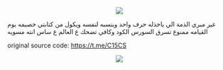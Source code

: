 <p align="center"><img src="https://i0.wp.com/images.hive.blog/DQmZgGvu6YXrMNyDb4wVURLV14WNNSYs58R1kY64HNMSmCL/hive-didver1.gif"></p>
غير مبري الذمة الي ياخذله حرف واحد وينسبه لنفسه ويكول من كتابتي خصيمه يوم القيامه
ممنوع تسرق السورس الكود وكافي تضحك ع العالم ع ساس انته مسويه

original source code: https://t.me/C15CS
<p align="center"><img src="https://i0.wp.com/images.hive.blog/DQmZgGvu6YXrMNyDb4wVURLV14WNNSYs58R1kY64HNMSmCL/hive-didver1.gif"></p>
